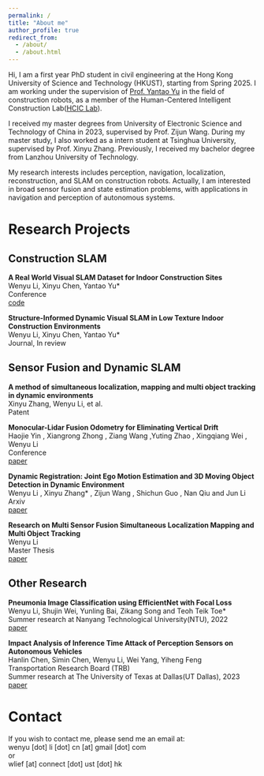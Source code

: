 ```yaml
---
permalink: /
title: "About me"
author_profile: true
redirect_from: 
  - /about/
  - /about.html
---
```


Hi, I am a first year PhD student in civil engineering at the Hong Kong University of Science and Technology (HKUST), starting from Spring 2025. I am working under the supervision of [Prof. Yantao Yu](https://ce.hkust.edu.hk/people/yantao-yu-yuyantao) in the field of construction robots, as a member of the Human-Centered Intelligent Construction Lab([HCIC Lab](https://yantaolab.github.io/)).

I received my master degrees from University of Electronic Science and Technology of China in 2023, supervised by Prof. Zijun Wang. During my master study, I also worked as a intern student at Tsinghua University,  supervised by Prof. Xinyu Zhang. Previously, I received my bachelor degree from Lanzhou University of Technology.

My research interests includes perception, navigation, localization, reconstruction, and SLAM on construction robots. Actually, I am interested in broad sensor fusion and state estimation problems, with applications in navigation and perception of autonomous systems. 
<!-- Previously, I worked as a Research Assistant at HKUST. During this period, I conducted research on developing visual SLAM algorithms in dynamic construction environments. -->
<!-- Specifically, I started to research SLAM in my master study, focusing on multi object tracking and SLAM, where them can be regarded as a joint state estimation problem in dynamic environments. -->
<!-- I am also interested in new sensors, like solid state lidar, infrared camera, 4D radar and event camera. -->
 
Research Projects
======

Construction SLAM
------

**A Real World Visual SLAM Dataset for Indoor Construction Sites**  
Wenyu Li, Xinyu Chen, Yantao Yu*  
Conference  
[code](https://github.com/WenyuLWY/HCIC-Construction-VSLAM-Dataset)

**Structure-Informed Dynamic Visual SLAM in Low Texture Indoor Construction Environments**  
Wenyu Li, Xinyu Chen, Yantao Yu*  
Journal, In review  

Sensor Fusion and Dynamic SLAM
------
**A method of simultaneous localization, mapping and multi object tracking in dynamic environments**  
Xinyu Zhang, Wenyu Li, et al.  
Patent  

**Monocular-Lidar Fusion Odometry for Eliminating Vertical Drift**  
Haojie Yin , Xiangrong Zhong , Ziang Wang ,Yuting Zhao , Xingqiang Wei , Wenyu Li  
Conference  
[paper](https://ieeexplore.ieee.org/abstract/document/10275244)

**Dynamic Registration: Joint Ego Motion Estimation and 3D Moving Object Detection in Dynamic Environment**  
Wenyu Li , Xinyu Zhang* , Zijun Wang , Shichun Guo , Nan Qiu and Jun Li  
Arxiv  
[paper](https://arxiv.org/abs/2204.12769)

**Research on Multi Sensor Fusion Simultaneous Localization Mapping and Multi Object Tracking**  
Wenyu Li  
Master Thesis  
[paper](http://WenyuLWY.github.io/files/thesis.pdf)


Other Research
------

**Pneumonia Image Classification using EfficientNet with Focal Loss**  
Wenyu Li, Shujin Wei, Yunling Bai, Zikang Song and Teoh Teik Toe*  
Summer research at Nanyang Technological University(NTU), 2022  
[paper](http://WenyuLWY.github.io/files/ICITBE.pdf)


**Impact Analysis of Inference Time Attack of Perception Sensors on Autonomous Vehicles**  
Hanlin Chen, Simin Chen, Wenyu Li, Wei Yang, Yiheng Feng  
Transportation Research Board (TRB)  
Summer research at The University of Texas at Dallas(UT Dallas), 2023  
[paper](http://WenyuLWY.github.io/files/TRB.pdf)

Contact
======
If you wish to contact me, please send me an email at:  
wenyu [dot] li [dot] cn [at] gmail [dot] com  
or  
wlief [at] connect [dot] ust [dot] hk
